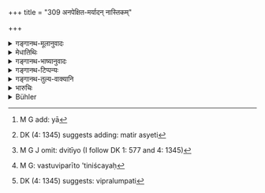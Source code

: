 +++
title = "309 अनपेक्षित-मर्यादन् नास्तिकम्"

+++

<details><summary>गङ्गानथ-मूलानुवादः</summary>

He who heeds not the bounds of morality, who is a disbeliever, who is extortionate, who does not afford protection, and is grabbing,—such a king one should regard as doomed to perdition.—(309)
</details>

<details><summary>मेधातिथिः</summary>

**मर्यादा** शास्त्रशिष्टसमाचारनिरूढा धर्मव्यवस्था,[^३१४] सा अनवेक्षिता अतिक्रान्ता येन । नास्ति परलोको नास्ति दत्तं नास्ति हुतम् इति[^३१५] **नास्तिकः** । प्रथमो रागादिना त्यक्तधर्मः, द्वितीयो[^३१६] नास्ति वस्त्व् इति विपरीताभिनिवेशः<sup> </sup>[^३१७] । **विलुम्पति**[^३१८] हरति धनान्य् असद्दण्डैः प्रजानाम् । तत्तुल्यो **ऽरक्षिता** । तम् **अधोगतिं विद्यान्** नरकपतितम् अधोगतं विद्यान् नरकपतितम् एवाचिरात् । पाठान्तरम्- "असत्यं च नृपं त्यजेत्" । अन्यद् उक्त्वान्यत् करोति यस् तं त्यजेत् तद्विषये नासीत ॥ ८.३०९ ॥


[^३१८]:
     DK (4: 1345) suggests: vipralumpati


[^३१७]:
     M G: vastuviparīto 'tiniścayaḥ


[^३१६]:
     M G J omit: dvitīyo (I follow DK 1: 577 and 4: 1345)


[^३१५]:
     DK (4: 1345) suggests adding: matir asyeti


[^३१४]:
     M G add: yā
</details>

<details><summary>गङ्गानथ-भाष्यानुवादः</summary>

‘*Bounds of morality*’—*i.e*., moral laws based upon scripture and the usage of cultured men; he by whom those are ‘*not heeded*’—*i.e*., who transgresses them.

‘*Disbeliever*’—who holds that ‘there is no higher world,—there is nothing in charity—nothing in sacrifices.’

The former—‘who heeds not the bounds of morality’—is one who acts against the law, through hate and other passions (and who does not hold wrong opinions), while the latter is one who *deities* the law, and adheres to principles contrary to it.

‘*Extortionate*’— he who extorts money from the people, by illegal fines and such other means.

Similar to him is ‘*he who does not afford protection*.’

‘*Such a king one should regard as doomed to perdition*,’—*i.e*., as going to sink into hell before long.

Another reading for’ the last quarter is ‘*asatyañca nṛpam tyajet*’;—which means that if a king says one thing and does another, and is thus, ‘*untruthful*,’— him ‘*one should abandon*,’—*i.e*., one should not live in the realms of such a king.—(309)
</details>

<details><summary>गङ्गानथ-टिप्पन्यः</summary>

‘*Vipralumpakam*’—‘Deserter of the Brāhmaṇa’ (Nandana, whose reading is ‘*vipralopakam*’);—‘who takes property even from a Brāhmaṇa’ (Nārāyaṇa);—‘rapacious, *i.e*., who takes (grains &c) improperly’ (Medhātithi).

This verse is quoted in *Vīramitrodaya* (Rājanīti, p. 255), which explains ‘*vipralopakam*’ (which is its reading for ‘*vipralumpakam*’) as ‘one who injures the livelihood of the Brāhmaṇas’,—and ‘*attaram*’, ‘one who enjoys.’
</details>

<details><summary>गङ्गानथ-तुल्य-वाक्यानि</summary>

**(verses 8.307-309)  
**

See Comparative notes for [Verse 8.308].
</details>

<details><summary>भारुचिः</summary>

स्तेनप्रकरणे च रक्षार्थं स्तेननिग्रहानुष्ठानं संस्तुत्य, तन्निग्रहस्वरूपम् अधुनेदम् आह ॥ ८.३०८ ॥
</details>

<details><summary>Bühler</summary>

309	Know that a king who heeds not the rules (of the law), who is an atheist, and rapacious, who does not protect (his subjects, but) devours them, will sink low (after death).
</details>
